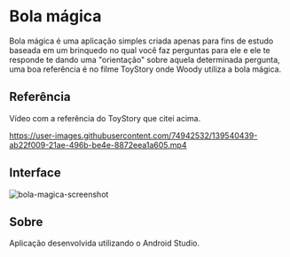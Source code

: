 # Bola mágica

Bola mágica é uma aplicação simples criada apenas para fins de estudo baseada em um brinquedo no qual você faz perguntas para ele e ele te responde te dando uma "orientação" sobre aquela determinada pergunta, uma boa referência é no filme ToyStory onde Woody utiliza a bola mágica.

## Referência

Vídeo com a referência do ToyStory que citei acima.

https://user-images.githubusercontent.com/74942532/139540439-ab22f009-21ae-496b-be4e-8872eea1a605.mp4


## Interface

![bola-magica-screenshot](https://user-images.githubusercontent.com/74942532/138538129-72feb1da-ec62-45fd-9f10-e897ad18085c.png)

## Sobre

Aplicação desenvolvida utilizando o Android Studio.
